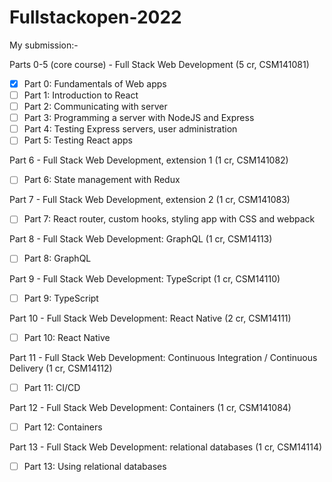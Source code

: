# Fullstackopen-2022
My submission:-

Parts 0-5 (core course) - Full Stack Web Development (5 cr, CSM141081)
- [x] Part 0: Fundamentals of Web apps
- [ ] Part 1: Introduction to React 
- [ ] Part 2: Communicating with server
- [ ] Part 3: Programming a server with NodeJS and Express
- [ ] Part 4: Testing Express servers, user administration
- [ ] Part 5: Testing React apps

Part 6 - Full Stack Web Development, extension 1 (1 cr, CSM141082)
- [ ] Part 6: State management with Redux

Part 7 - Full Stack Web Development, extension 2 (1 cr, CSM141083)
- [ ] Part 7: React router, custom hooks, styling app with CSS and webpack

Part 8 - Full Stack Web Development: GraphQL (1 cr, CSM14113)
- [ ] Part 8: GraphQL

Part 9 - Full Stack Web Development: TypeScript (1 cr, CSM14110)
- [ ] Part 9: TypeScript

Part 10 - Full Stack Web Development: React Native (2 cr, CSM14111)
- [ ] Part 10:  React Native

Part 11 - Full Stack Web Development: Continuous Integration / Continuous Delivery (1 cr, CSM14112)
- [ ] Part 11:  CI/CD

Part 12 - Full Stack Web Development: Containers (1 cr, CSM141084)
- [ ] Part 12:  Containers

Part 13 - Full Stack Web Development: relational databases (1 cr, CSM14114)
- [ ] Part 13:  Using relational databases
